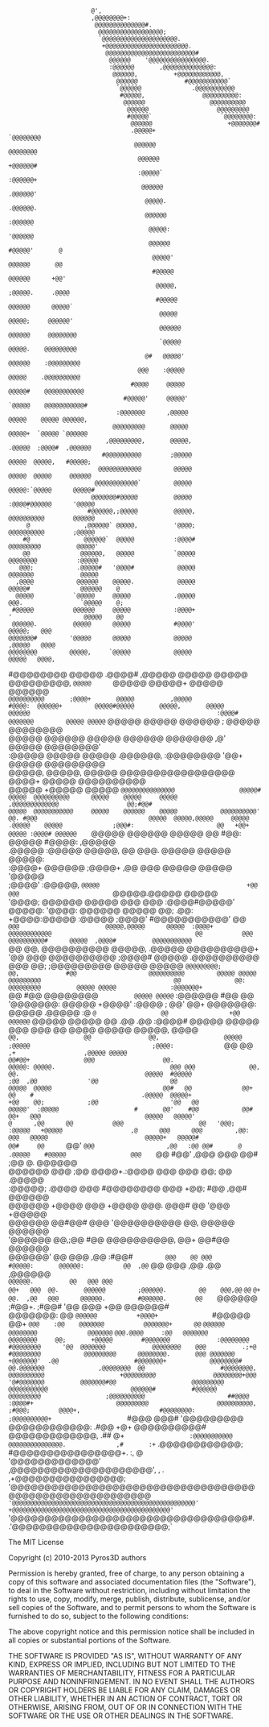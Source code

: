                            @',                                                                                                   
                           ,@@@@@@@@+:                                                                                           
                            @@@@@@@@@@@@@@#.                                                                                     
                             @@@@@@@@@@@@@@@@@@;                                                                                 
                             `@@@@@@@@@@@@@@@@@@@@@.                                                                             
                              +@@@@@@@@@@@@@@@@@@@@@@@.                                                                          
                               @@@@@@@@@@@@@@@@@@@@@@@@@#                                                                        
                                @@@@@@    '@@@@@@@@@@@@@@@@.                                                                     
                                :@@@@@@       ,@@@@@@@@@@@@@@:                                                                   
                                 @@@@@@,          +@@@@@@@@@@@@,                                                                 
                                  @@@@@@             #@@@@@@@@@@@`                                                               
                                  `@@@@@@              .@@@@@@@@@@@                                                              
                                   #@@@@@,                @@@@@@@@@@:                                                            
                                    @@@@@@                  @@@@@@@@@@                                                           
                                     @@@@@@                   @@@@@@@@@                                                          
                                     #@@@@@`                   `@@@@@@@@:                                                        
                                      @@@@@@                     +@@@@@@@#                                                       
                                      .@@@@@+                     `@@@@@@@@                                                      
                                       @@@@@@                       @@@@@@@@                                                     
                                        @@@@@@                       +@@@@@@#                                                    
                                        :@@@@@`                       :@@@@@@+                                                   
                                         @@@@@@                        .@@@@@@'                                                  
                                          @@@@@.                        .@@@@@@.                                                 
                                          @@@@@@                         :@@@@@@                                                 
                                           @@@@@:                         '@@@@@@                                                
                                           @@@@@@                          #@@@@@'       @                                       
                                            @@@@@'                          @@@@@@       @@                                      
                                            #@@@@@                           @@@@@@      +@@'                                    
                                             @@@@@,                          ;@@@@@.     .@@@@                                   
                                             #@@@@@                           @@@@@@      @@@@@`                                 
                                              @@@@@                            @@@@@;     @@@@@@'                                
                                              @@@@@@                           @@@@@@     @@@@@@@@                               
                                              `@@@@@                            @@@@@.    @@@@@@@@@                              
                                          @#   @@@@@'                           @@@@@@    :@@@@@@@@@                             
                                        @@@    :@@@@@                            @@@@@    .@@@@@@@@@@                            
                                      #@@@@     @@@@@                            @@@@@#    @@@@@@@@@@@                           
                                    #@@@@@'     @@@@@'                           `@@@@@    @@@@@@@@@@@#                          
                                  :@@@@@@@      ,@@@@@                            @@@@@    @@@@@ @@@@@@,                         
                                 @@@@@@@@@       @@@@@                            @@@@@+  `@@@@@ `@@@@@@                         
                               ,@@@@@@@@@,       @@@@@,                           .@@@@@  ;@@@@#  ,@@@@@@                        
                              #@@@@@@@@@@        ;@@@@@                            @@@@@  @@@@@,   #@@@@@;                       
                             @@@@@@@@@@@@         @@@@@                            @@@@@  @@@@@     @@@@@@                       
                            @@@@@@@@@@@@`         @@@@@                            @@@@@:`@@@@@      @@@@@#                      
                           @@@@@@@#@@@@@          @@@@@                            :@@@@#@@@@@@      '@@@@@                      
         `                #@@@@@@,;@@@@@          @@@@@,                            @@@@@@@@@@        @@@@@@                     
         @               ,@@@@@@` @@@@@,          '@@@@;                            @@@@@@@@@@        ;@@@@@                     
        #@               @@@@@@`  @@@@@           :@@@@#                            @@@@@@@@@          @@@@@'                    
        @@              @@@@@@,   @@@@@           `@@@@@                            @@@@@@@@           :@@@@@                    
       @@@;            .@@@@@#   '@@@@#            @@@@@                            @@@@@@@             @@@@@                    
      ,@@@@            @@@@@@    @@@@@.            @@@@@                            @@@@@#              @@@@@@    @              
      @@@@@           `@@@@@     @@@@@            .@@@@@                            @@@.                `@@@@@    @;             
     #@@@@@           @@@@@@     @@@@@            :@@@@+                            '                    @@@@@    @@             
     @@@@@@.          @@@@@      @@@@@            #@@@@'                                                 @@@@@;   @@@            
    @@@@@@@#         '@@@@@      @@@@@            @@@@@                                                  ,@@@@@   @@@@           
    @@@@@@@@         @@@@@,     `@@@@@            @@@@@                                                   @@@@@   @@@@,          
   #@@@@@@@@         @@@@@      .@@@@#           ,@@@@@                                                   @@@@@   @@@@@          
   @@@@@@@@@,       `@@@@@      `@@@@@           @@@@@+                                                   @@@@@   @@@@@@         
  `@@@@@@@@@@       ;@@@@+       @@@@@          ,@@@@@                                                    #@@@@:  @@@@@@+        
  @@@@@#@@@@@       @@@@@,       @@@@@          @@@@@@                                                    :@@@@#  @@@@@@@        
  @@@@@ @@@@@`      @@@@@        @@@@@         @@@@@@                ;                                     @@@@@  @@@@@@@@       
  @@@@@ @@@@@@      @@@@@        @@@@@@       @@@@@@@               ,@'                                    @@@@@  @@@@@@@@'      
 :@@@@@  @@@@@      @@@@@        .@@@@@@,  :@@@@@@@@                '@@+                                   @@@@@  @@@@@@@@@      
 @@@@@,  @@@@@,     @@@@@         @@@@@@@@@@@@@@@@@                 @@@@+                                  @@@@@  @@@@@@@@@@     
 @@@@@   +@@@@@     @@@@@         `@@@@@@@@@@@@@@@                  @@@@@#                                 @@@@@  @@@@@@@@@@     
 @@@@@    @@@@@     @@@@@          ,@@@@@@@@@@@@@                   @@;#@@#                                @@@@@  @@@@@@@@@@@    
 @@@@@    @@@@@@    @@@@@            @@@@@@@@@@'                    @@. #@@@                               @@@@@  @@@@@,@@@@@    
 @@@@@    .@@@@@    @@@@@              ;@@@#:                       @@   +@@+                              @@@@@ :@@@@# @@@@@@   
`@@@@@     @@@@@@   @@@@@                                           @@    #@@:                             @@@@@ #@@@@: ,@@@@@   
.@@@@@     :@@@@@   @@@@@,                                          @@     @@@.                            @@@@@ @@@@@   @@@@@:  
:@@@@+      @@@@@@  ;@@@@+                                         ,@@      @@@                            @@@@@ @@@@@   '@@@@@  
;@@@@'      :@@@@@, `@@@@@                                         +@@       @@@                          `@@@@@.@@@@@    @@@@@  
'@@@@;       @@@@@@  @@@@@                                         @@@        @@@                         :@@@@#@@@@@'    @@@@@: 
'@@@@:        @@@@@@ @@@@@                                         @@;        .@@:                        +@@@@:@@@@@     :@@@@@ 
;@@@@'        #@@@@@@@@@@@'                                        @@`         @@@                        @@@@@,@@@@@      @@@@@ 
:@@@@+         @@@@@@@@@@@@                                        @@           @@@                       @@@@@@@@@@#      @@@@@ 
,@@@@#          @@@@@@@@@@@                                       `@@            @@,                      @@@@@@@@@@       @@@@@,
.@@@@@           @@@@@@@@@@+                                      '@@            @@@                      @@@@@@@@@@       ;@@@@#
 @@@@@           .@@@@@@@@@@                                      @@@             @@;                    ;@@@@@@@@@         @@@@@
 @@@@@            `@@@@@@@@@;                                     @@,             #@@                    @@@@@@@@@@         @@@@@
 @@@@@              @@@@@@@@@                                     @@               @@:                   @@@@@@@@@          @@@@@
 @@@@@               :@@@@@@@+                                   `@@               #@@                   @@@@@@@@`          @@@@@
 @@@@@`                :@@@@@@                                   #@@                @@                  '@@@@@@@:           @@@@@
 +@@@@'                   :@@@@               ;                  @@'                @@+                 @@@@@@@:            @@@@@
 .@@@@@                      :@              `@                  @@                 +@@                 @@@@@@`             @@@@@
  @@@@@                                      @@                 .@@                 .@@                :@@@@#               @@@@@
  @@@@@                                     @@@                 @@@                  @@                @@@@                 @@@@@
  @@@@@,                                   @@@@`                @@,                  @@                @@,                  @@@@@
  ;@@@@@                                  ;@@@@:               `@@                   @@`              ,+                   ,@@@@@
   @@@@@                                  @@#@@+               @@@                   @@.                                   @@@@@:
   @@@@@.                                @@@ @@@               @@,                   @@.                                   @@@@@ 
   #@@@@@                               ;@@  ,@@              '@@                    @@                                    @@@@@ 
    @@@@@                               @@#   @@              @@+                    @@    #                              .@@@@@ 
    @@@@@+                             +@@    @@;            ;@@                    '@@   @@                              @@@@@' 
    :@@@@@                     #       @@'    #@@            @@#                    @@+   @@@                             @@@@@  
     @@@@@'                    @      ,@@      @@           @@@                     @@   '@@@;                           :@@@@@  
     +@@@@@                   ,@      @@@      @@@         ,@@:                    @@@   @@@@@                           @@@@@+  
      @@@@@#                  @@#     @@       `@@'       `@@@                    ,@@   :@@ @@#       @                 .@@@@@   
      #@@@@@                  @@@    `@@        #@@'     ,@@@                     @@@   @@# ;@@       @.                @@@@@@   
       @@@@@@                 @@@    ;@@         @@@@+.:@@@@                     @@@   @@@   @@;      @@               .@@@@@    
       :@@@@@;               .@@@@   @@@          #@@@@@@@@                     @@@   +@@;   #@@     ,@@#              @@@@@@    
        @@@@@@               +@@@@   @@@            +@@@@                      @@@.  @@@#     @@     '@@@             +@@@@@     
         @@@@@@              @@#@@#  @@@                                     '@@@@@@@@@@      @@,    @@@@@            @@@@@@     
         '@@@@@@             @@,;@@  #@@                                    @@@@@@@@@@,       @@+    @@#@@           @@@@@@      
          @@@@@@'            @@  @@@ ,@@                                       :#@@#`         @@@    @@ @@@         #@@@@@:      
           @@@@@@:           @@  ,@@` @@                                                      @@@   ,@@ .@@        ,@@@@@@       
           `@@@@@@.          @@   @@@ @@@                                                     @@+   @@@  @@.       @@@@@@        
            ;@@@@@@.         @@    @@@,@@`             `@@`                  `@+              @@.  ,@@   @@@      @@@@@@.        
             #@@@@@@.        @@    `@@@@@@            ;#@@+.                ;#@@#            '@@   @@@   +@@     @@@@@@#         
              @@@@@@@:       @@     `@@@@@@           +@@@@+               `#@@@@@           @@+ `@@@    :@@    @@@@@@@          
               @@@@@@@+      @@`     `@@@@@@         @@@@@@@@              @@@@@@@`        `@@@.@@@@     :@@   @@@@@@@           
                @@@@@@@@     @@;       +@@@@@        #@@@@@@@             :@@@@@@@@       #@@@@@@@@      '@@  @@@@@@@            
                 @@@@@@@@    @@@          .;+@       #@@@@@@@@            @@@@@@@@@      @@@@@@@@.       @@@ @@@@@@@             
                  +@@@@@@@'  .@@                     #@@@@@@@+            @@@@@@@@#                      @@.@@@@@@@              
                   ,@@@@@@@@  @@                     #@@@@@@@@,          @@@@@@@@@@                     +@@@@@@@@@               
                     @@@@@@@@+@@@                    '@#@@@@@@@          @@@@@@@#@@                     @@@@@@@@@                
                      @@@@@@@@@@@                       @@@@@@#          #@@@@@@                       @@@@@@@@@                 
                       ;@@@@@@@@@@                       ##@@@@         :@@@@#+                       @@@@@@@@@                  
                         @@@@@@@@@@,                      ;#@@@;        @@@@+,                      #@@@@@@@@:                   
                          ;@@@@@@@@@@+                     `#@@@        @@@#                      '@@@@@@@@@                     
                            @@@@@@@@@@@@:                   .#@@        +@+                     @@@@@@@@@@#                      
                              @@@@@@@@@@@@@,                 .##        @+`                  :@@@@@@@@@@@                        
                                @@@@@@@@@@@@@@@.              ,#       :+`                .@@@@@@@@@@@@;                         
                                  #@@@@@@@@@@@@@@@@+.          :,      @`             `'@@@@@@@@@@@@@'                           
                                    ,@@@@@@@@@@@@@@@@@@@@@',    ,      .         ,+@@@@@@@@@@@@@@@@;                             
                                       '@@@@@@@@@@@@@@@@@@@@@@@@@@@@@@@@@@@@@@@@@@@@@@@@@@@@@@@@@`                               
                                          '@@@@@@@@@@@@@@@@@@@@@@@@@@@@@@@@@@@@@@@@@@@@@@@@@@@'                                  
                                              +@@@@@@@@@@@@@@@@@@@@@@@@@@@@@@@@@@@@@@@@@@@@'                                     
                                                  `'@@@@@@@@@@@@@@@@@@@@@@@@@@@@@@@@@@@#.                                        
                                                         .'@@@@@@@@@@@@@@@@@@@@@@@;`                                           


The MIT License

Copyright (c) 2010-2013 Pyros3D authors

Permission is hereby granted, free of charge, to any person obtaining a copy
of this software and associated documentation files (the "Software"), to deal
in the Software without restriction, including without limitation the rights
to use, copy, modify, merge, publish, distribute, sublicense, and/or sell
copies of the Software, and to permit persons to whom the Software is
furnished to do so, subject to the following conditions:

The above copyright notice and this permission notice shall be included in
all copies or substantial portions of the Software.

THE SOFTWARE IS PROVIDED "AS IS", WITHOUT WARRANTY OF ANY KIND, EXPRESS OR
IMPLIED, INCLUDING BUT NOT LIMITED TO THE WARRANTIES OF MERCHANTABILITY,
FITNESS FOR A PARTICULAR PURPOSE AND NONINFRINGEMENT. IN NO EVENT SHALL THE
AUTHORS OR COPYRIGHT HOLDERS BE LIABLE FOR ANY CLAIM, DAMAGES OR OTHER
LIABILITY, WHETHER IN AN ACTION OF CONTRACT, TORT OR OTHERWISE, ARISING FROM,
OUT OF OR IN CONNECTION WITH THE SOFTWARE OR THE USE OR OTHER DEALINGS IN
THE SOFTWARE.
